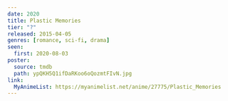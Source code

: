 ```yaml
---
date: 2020
title: Plastic Memories
tier: "?"
released: 2015-04-05
genres: [romance, sci-fi, drama]
seen:
  first: 2020-08-03
poster:
  source: tmdb
  path: ypQKH5Q1ifDaRKoo6oQozmtFIvN.jpg
link:
  MyAnimeList: https://myanimelist.net/anime/27775/Plastic_Memories
---
```

